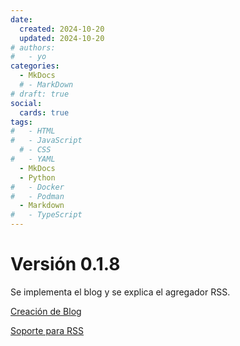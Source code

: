 ```yaml
---
date:
  created: 2024-10-20
  updated: 2024-10-20
# authors:
#   - yo
categories:
  - MkDocs
  # - MarkDown
# draft: true
social:
  cards: true
tags:
#   - HTML
#   - JavaScript
  # - CSS
#   - YAML
  - MkDocs
  - Python
#   - Docker
#   - Podman
  - Markdown
#   - TypeScript
---
```



# Versión 0.1.8

Se implementa el blog y se explica el agregador RSS.

<!-- mas -->

[Creación de Blog](../../mkdocs-material/setup/blog.md)

[Soporte para RSS](../../mkdocs-material/setup/rss.md)


<!-- ... Es todo. -->
